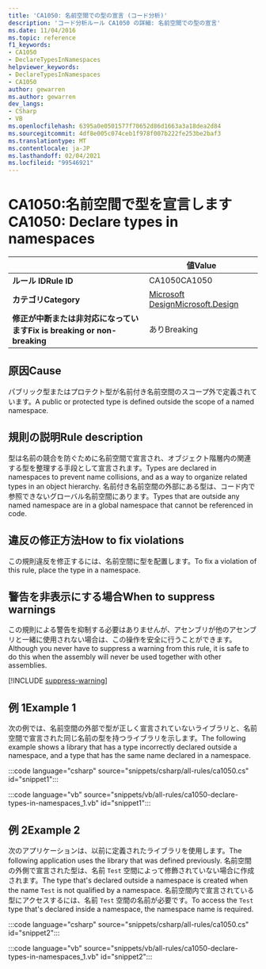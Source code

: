 ```yaml
---
title: 'CA1050: 名前空間での型の宣言 (コード分析)'
description: 'コード分析ルール CA1050 の詳細: 名前空間での型の宣言'
ms.date: 11/04/2016
ms.topic: reference
f1_keywords:
- CA1050
- DeclareTypesInNamespaces
helpviewer_keywords:
- DeclareTypesInNamespaces
- CA1050
author: gewarren
ms.author: gewarren
dev_langs:
- CSharp
- VB
ms.openlocfilehash: 6395a0e0501577f70652d86d1663a3a18dea2d84
ms.sourcegitcommit: 4df8e005c074ceb1f978f007b222fe253be2baf3
ms.translationtype: MT
ms.contentlocale: ja-JP
ms.lasthandoff: 02/04/2021
ms.locfileid: "99546921"
---
```

# <a name="ca1050-declare-types-in-namespaces"></a><span data-ttu-id="2a387-103">CA1050:名前空間で型を宣言します</span><span class="sxs-lookup"><span data-stu-id="2a387-103">CA1050: Declare types in namespaces</span></span>

| | <span data-ttu-id="2a387-104">値</span><span class="sxs-lookup"><span data-stu-id="2a387-104">Value</span></span> |
|-|-|
| <span data-ttu-id="2a387-105">**ルール ID**</span><span class="sxs-lookup"><span data-stu-id="2a387-105">**Rule ID**</span></span> |<span data-ttu-id="2a387-106">CA1050</span><span class="sxs-lookup"><span data-stu-id="2a387-106">CA1050</span></span>|
| <span data-ttu-id="2a387-107">**カテゴリ**</span><span class="sxs-lookup"><span data-stu-id="2a387-107">**Category**</span></span> |[<span data-ttu-id="2a387-108">Microsoft Design</span><span class="sxs-lookup"><span data-stu-id="2a387-108">Microsoft.Design</span></span>](design-warnings.md)|
| <span data-ttu-id="2a387-109">**修正が中断または非対応になっています**</span><span class="sxs-lookup"><span data-stu-id="2a387-109">**Fix is breaking or non-breaking**</span></span> |<span data-ttu-id="2a387-110">あり</span><span class="sxs-lookup"><span data-stu-id="2a387-110">Breaking</span></span>|

## <a name="cause"></a><span data-ttu-id="2a387-111">原因</span><span class="sxs-lookup"><span data-stu-id="2a387-111">Cause</span></span>

<span data-ttu-id="2a387-112">パブリック型またはプロテクト型が名前付き名前空間のスコープ外で定義されています。</span><span class="sxs-lookup"><span data-stu-id="2a387-112">A public or protected type is defined outside the scope of a named namespace.</span></span>

## <a name="rule-description"></a><span data-ttu-id="2a387-113">規則の説明</span><span class="sxs-lookup"><span data-stu-id="2a387-113">Rule description</span></span>

<span data-ttu-id="2a387-114">型は名前の競合を防ぐために名前空間で宣言され、オブジェクト階層内の関連する型を整理する手段として宣言されます。</span><span class="sxs-lookup"><span data-stu-id="2a387-114">Types are declared in namespaces to prevent name collisions, and as a way to organize related types in an object hierarchy.</span></span> <span data-ttu-id="2a387-115">名前付き名前空間の外部にある型は、コード内で参照できないグローバル名前空間にあります。</span><span class="sxs-lookup"><span data-stu-id="2a387-115">Types that are outside any named namespace are in a global namespace that cannot be referenced in code.</span></span>

## <a name="how-to-fix-violations"></a><span data-ttu-id="2a387-116">違反の修正方法</span><span class="sxs-lookup"><span data-stu-id="2a387-116">How to fix violations</span></span>

<span data-ttu-id="2a387-117">この規則違反を修正するには、名前空間に型を配置します。</span><span class="sxs-lookup"><span data-stu-id="2a387-117">To fix a violation of this rule, place the type in a namespace.</span></span>

## <a name="when-to-suppress-warnings"></a><span data-ttu-id="2a387-118">警告を非表示にする場合</span><span class="sxs-lookup"><span data-stu-id="2a387-118">When to suppress warnings</span></span>

<span data-ttu-id="2a387-119">この規則による警告を抑制する必要はありませんが、アセンブリが他のアセンブリと一緒に使用されない場合は、この操作を安全に行うことができます。</span><span class="sxs-lookup"><span data-stu-id="2a387-119">Although you never have to suppress a warning from this rule, it is safe to do this when the assembly will never be used together with other assemblies.</span></span>

[!INCLUDE [suppress-warning](../../../../includes/code-analysis/suppress-warning.md)]

## <a name="example-1"></a><span data-ttu-id="2a387-120">例 1</span><span class="sxs-lookup"><span data-stu-id="2a387-120">Example 1</span></span>

<span data-ttu-id="2a387-121">次の例では、名前空間の外部で型が正しく宣言されていないライブラリと、名前空間で宣言された同じ名前の型を持つライブラリを示します。</span><span class="sxs-lookup"><span data-stu-id="2a387-121">The following example shows a library that has a type incorrectly declared outside a namespace, and a type that has the same name declared in a namespace.</span></span>

:::code language="csharp" source="snippets/csharp/all-rules/ca1050.cs" id="snippet1":::

:::code language="vb" source="snippets/vb/all-rules/ca1050-declare-types-in-namespaces_1.vb" id="snippet1":::

## <a name="example-2"></a><span data-ttu-id="2a387-122">例 2</span><span class="sxs-lookup"><span data-stu-id="2a387-122">Example 2</span></span>

<span data-ttu-id="2a387-123">次のアプリケーションは、以前に定義されたライブラリを使用します。</span><span class="sxs-lookup"><span data-stu-id="2a387-123">The following application uses the library that was defined previously.</span></span> <span data-ttu-id="2a387-124">名前空間の外側で宣言された型は、名前 `Test` 空間によって修飾されていない場合に作成されます。</span><span class="sxs-lookup"><span data-stu-id="2a387-124">The type that's declared outside a namespace is created when the name `Test` is not qualified by a namespace.</span></span> <span data-ttu-id="2a387-125">名前空間内で宣言されている型にアクセスするには、名前 `Test` 空間の名前が必要です。</span><span class="sxs-lookup"><span data-stu-id="2a387-125">To access the `Test` type that's declared inside a namespace, the namespace name is required.</span></span>

:::code language="csharp" source="snippets/csharp/all-rules/ca1050.cs" id="snippet2":::

:::code language="vb" source="snippets/vb/all-rules/ca1050-declare-types-in-namespaces_1.vb" id="snippet2":::

